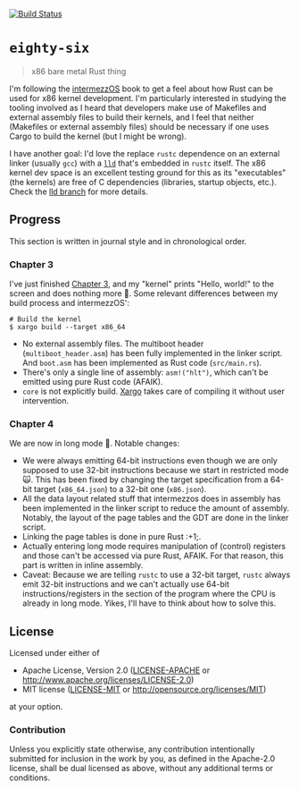 [![Build Status][status]](https://travis-ci.org/japaric/eighty-six)

[status]: https://travis-ci.org/japaric/eighty-six.svg?branch=master

# `eighty-six`

> x86 bare metal Rust thing

I'm following the [intermezzOS] book to get a feel about how Rust can be used for x86 kernel
development. I'm particularly interested in studying the tooling involved as I heard that developers
make use of Makefiles and external assembly files to build their kernels, and I feel that neither
(Makefiles or external assembly files) should be necessary if one uses Cargo to build the kernel
(but I might be wrong).

[intermezzOS]: http://intermezzos.github.io/book

I have another goal: I'd love the replace `rustc` dependence on an external linker (usually `gcc`)
with a [`lld`] that's embedded in `rustc` itself. The x86 kernel dev space is an excellent testing
ground for this as its "executables" (the kernels) are free of C dependencies (libraries, startup
objects, etc.). Check the [lld branch] for more details.

[`lld`]: http://lld.llvm.org/
[lld branch]: https://github.com/japaric/eighty-six/tree/lld#lld

## Progress

This section is written in journal style and in chronological order.

### Chapter 3

I've just finished [Chapter 3], and my "kernel" prints "Hello, world!" to the screen and does
nothing more :tada:. Some relevant differences between my build process and intermezzOS':

[Chapter 3]: http://intermezzos.github.io/book/booting-up.html

```
# Build the kernel
$ xargo build --target x86_64
```

- No external assembly files. The multiboot header (`multiboot_header.asm`) has been fully
  implemented in the linker script. And `boot.asm` has been implemented as Rust code
  (`src/main.rs`).
- There's only a single line of assembly: `asm!("hlt")`, which can't be emitted using pure Rust code
  (AFAIK).
- `core` is not explicitly build. [Xargo] takes care of compiling it without user intervention.

[Xargo]: https://crates.io/crates/xargo

### Chapter 4

We are now in long mode :tada:. Notable changes:

- We were always emitting 64-bit instructions even though we are only supposed to use 32-bit
  instructions because we start in restricted mode :scream_cat:. This has been fixed by changing the
  target specification from a 64-bit target (`x86_64.json`) to a 32-bit one (`x86.json`).
- All the data layout related stuff that intermezzos does in assembly has been implemented in the
  linker script to reduce the amount of assembly. Notably, the layout of the page tables and the GDT
  are done in the linker script.
- Linking the page tables is done in pure Rust :+1;.
- Actually entering long mode requires manipulation of (control) registers and those can't be
  accessed via pure Rust, AFAIK. For that reason, this part is written in inline assembly.
- Caveat: Because we are telling `rustc` to use a 32-bit target, `rustc` always emit 32-bit
  instructions and we can't actually use 64-bit instructions/registers in the section of the program
  where the CPU is already in long mode. Yikes, I'll have to think about how to solve this.

## License

Licensed under either of

- Apache License, Version 2.0 ([LICENSE-APACHE](LICENSE-APACHE) or
  http://www.apache.org/licenses/LICENSE-2.0)
- MIT license ([LICENSE-MIT](LICENSE-MIT) or http://opensource.org/licenses/MIT)

at your option.

### Contribution

Unless you explicitly state otherwise, any contribution intentionally submitted for inclusion in the
work by you, as defined in the Apache-2.0 license, shall be dual licensed as above, without any
additional terms or conditions.
